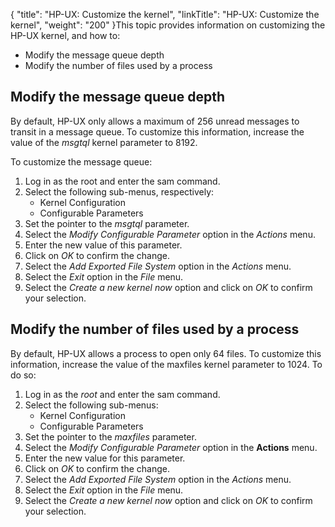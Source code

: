 {
    "title": "HP-UX: Customize the kernel",
    "linkTitle": "HP-UX: Customize the kernel",
    "weight": "200"
}This topic provides information on customizing the HP-UX kernel, and how to:

- Modify
    the message queue depth
- Modify
    the number of files used by a process

<span id="Modify_the_message_queue_depth"></span>

Modify the message queue depth
------------------------------

By default, HP-UX only allows a maximum of 256 unread messages to transit
in a message queue. To customize this information, increase the value
of the *msgtql* kernel parameter to 8192.

To customize the message queue:

1. Log in as the root and enter
    the sam command.
1. Select the following sub-menus,
    respectively:
    -   Kernel
        Configuration
    -   Configurable
        Parameters
1. Set the pointer to the *msgtql*
    parameter.
1. Select the *Modify
    Configurable Parameter* option in the *Actions*
    menu.
1. Enter the new value of this
    parameter.
1. Click on *OK*
    to confirm the change.
1. Select the *Add
    Exported File System* option in the *Actions*
    menu.
1. Select the *Exit*
    option in the *File*
    menu.
1. Select the *Create
    a new kernel now* option and click on *OK*
    to confirm your selection.

<span id="Modify_the_number_of_files_used_by_a_process"></span>

Modify the number of files used by a process
--------------------------------------------

By default, HP-UX allows a process to open only 64 files. To customize
this information, increase the value of the maxfiles
kernel parameter to 1024. To do so:

1. Log in as the *root* and
    enter the sam
    command.
1. Select the following sub-menus:
    -   Kernel
        Configuration
    -   Configurable
        Parameters
1. Set the pointer to the *maxfiles*
    parameter.
1. Select the *Modify
    Configurable Parameter* option in the ****Actions****
    menu.
1. Enter the new value for this
    parameter.
1. Click on *OK*
    to confirm the change.
1. Select the *Add
    Exported File System* option in the *Actions*
    menu.
1. Select the *Exit*
    option in the *File*
    menu.
1. Select the *Create
    a new kernel now* option and click on *OK*
    to confirm your selection.
